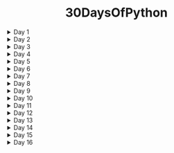 
<div align="center">

<h1>30DaysOfPython</h1>

</div>

<details>
<summary>Day 1</summary>
<p>

- Introduction.
- Installing Python 3.
- Your First Python Program.
- How Python Code Gets Executed.
- How Long It Takes To Learn Python .
- Variables.
</p>
</details>

<details>
<summary>Day 2</summary>
<p>

- Receiving Input
- Python Cheat Sheet
- Type Conversion
- Strings
- Formatted Strings
</p>
</details>

<details>
<summary>Day 3</summary>
<p>

- String Methods.
- Arithmetic Operations.
- Operator Precedence.
- Math Functions.
- If Statements.
- Logical Operators.
</p>
</details>

<details>
<summary>Day 4</summary>
<p>

- Comparison Operators.
- Weight Converter Program .
</p>
</details>

<details>
<summary>Day 5</summary>
<p>

- While Loops.
- Built a Guessing Game.
- Built a Car Game.
</p>
</details>
<details>
<summary>Day 6</summary>
<p>

- For Loops.
- Nested Loops.
- Lists.
- 2D Lists.
</p>
</details>
<details>
<summary>Day 7</summary>
<p>

- List Methods
- Tuples
- Unpacking
- Dictionaries
</p>
</details>

<details>
<summary>Day 8</summary>
<p>

- Emoji Converter.
- Functions.
- Parameters.
- Keyword Arguments.
</p>
</details>

<details>
<summary>Day 9</summary>
<p>

- Return Statement.
- Creating a Reusable Function.
- Exceptions - Handling errors with try except.
- Comments - To add notes and comments to programs.
</p>
</details>

<details>
<summary>Day 10</summary>
<p>

- Classes.
- Constructors.
</p>
</details>
<details>
<summary>Day 11</summary>
<p>

- Inheritance.
- Modules.
- Packages.
</p>
</details>
<details>
<summary>Day 12</summary>
<p>

- Built-in python modules.
- Generating Random Values.
- Working with Directories and paths.
</p>
</details>
<details>
<summary>Day 13</summary>
<p>

- Pypi and Pip
</p>
</details>
<details>
<summary>Day 14</summary>
<p>

- Pythong packages.
- installing and uninstalling packages.
</p>
</details>
<details>
<summary>Day 15</summary>
<p>

- Automating staffs with python.
- Machine learning.
</p>
</details>
<details>
<summary>Day 16</summary>
<p>

- Python decorators.
- Underscore (usecases and types).
</p>
</details>